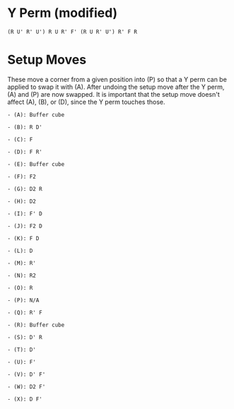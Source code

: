 # Y Perm (modified)
```
(R U' R' U') R U R' F' (R U R' U') R' F R
```

# Setup Moves
These move a corner from a given position into (P) so that a Y perm can be applied
to swap it with (A). After undoing the setup move after the Y perm, (A) and (P) are
now swapped. It is important that the setup move doesn't affect (A), (B), or (D),
since the Y perm touches those.

```
- (A): Buffer cube

- (B): R D'

- (C): F

- (D): F R'

- (E): Buffer cube

- (F): F2

- (G): D2 R

- (H): D2

- (I): F' D

- (J): F2 D

- (K): F D

- (L): D

- (M): R'

- (N): R2

- (O): R

- (P): N/A

- (Q): R' F

- (R): Buffer cube

- (S): D' R

- (T): D'

- (U): F'

- (V): D' F'

- (W): D2 F'

- (X): D F'
```